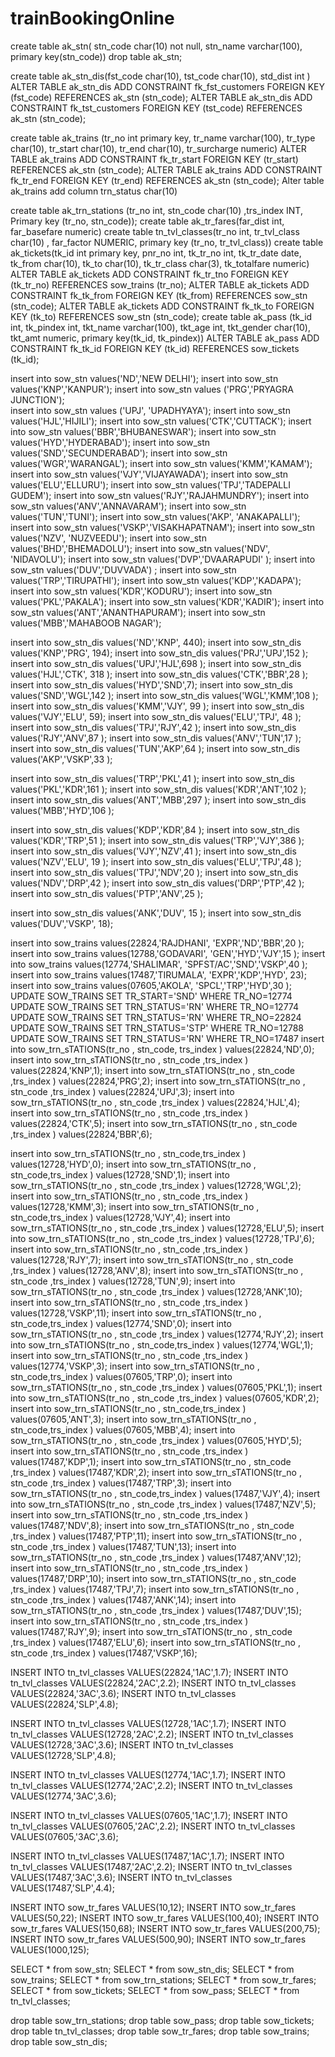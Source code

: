 # trainBookingOnline


create table ak_stn( stn_code char(10) not null,  stn_name varchar(100), primary key(stn_code))
drop table ak_stn;

create table ak_stn_dis(fst_code char(10), tst_code char(10), std_dist int )
ALTER TABLE ak_stn_dis ADD CONSTRAINT fk_fst_customers FOREIGN KEY (fst_code) REFERENCES ak_stn (stn_code);
ALTER TABLE ak_stn_dis ADD CONSTRAINT fk_tst_customers FOREIGN KEY (tst_code) REFERENCES ak_stn (stn_code);

create table ak_trains (tr_no int primary key, tr_name varchar(100), tr_type char(10), tr_start char(10), tr_end char(10), tr_surcharge numeric)
ALTER TABLE ak_trains  ADD CONSTRAINT fk_tr_start FOREIGN KEY (tr_start) REFERENCES ak_stn (stn_code);
ALTER TABLE ak_trains  ADD CONSTRAINT fk_tr_end FOREIGN KEY (tr_end) REFERENCES ak_stn (stn_code);
Alter table ak_trains add column trn_status char(10)

create table ak_trn_stations (tr_no int, stn_code char(10) ,trs_index INT, Primary key (tr_no, stn_code));
create table ak_tr_fares(far_dist int, far_basefare numeric)
create table tn_tvl_classes(tr_no int, tr_tvl_class char(10) , far_factor NUMERIC, primary key (tr_no, tr_tvl_class))
create table ak_tickets(tk_id int primary key, pnr_no int, tk_tr_no int, tk_tr_date date, tk_from char(10), tk_to char(10), tk_tr_class char(3), tk_totalfare numeric)
ALTER TABLE ak_tickets  ADD CONSTRAINT fk_tr_tno FOREIGN KEY (tk_tr_no) REFERENCES sow_trains (tr_no);
ALTER TABLE ak_tickets ADD CONSTRAINT fk_tk_from FOREIGN KEY (tk_from) REFERENCES sow_stn (stn_code);
ALTER TABLE ak_tickets  ADD CONSTRAINT fk_tk_to FOREIGN KEY (tk_to) REFERENCES sow_stn (stn_code);
create table ak_pass (tk_id int, tk_pindex int, tkt_name varchar(100), tkt_age int, tkt_gender char(10), tkt_amt numeric, primary key(tk_id, tk_pindex))
ALTER TABLE ak_pass  ADD CONSTRAINT fk_tk_id FOREIGN KEY (tk_id) REFERENCES sow_tickets (tk_id);


insert into sow_stn values('ND','NEW DELHI');
insert into sow_stn values('KNP','KANPUR');
insert into sow_stn values ('PRG','PRYAGRA JUNCTION');    
insert into sow_stn values ('UPJ', 'UPADHYAYA');
insert into sow_stn values('HJL','HIJILI');
insert into sow_stn values('CTK','CUTTACK');
insert into sow_stn values('BBR','BHUBANESWAR');
insert into sow_stn values('HYD','HYDERABAD'); 
insert into sow_stn values('SND','SECUNDERABAD'); 
insert into sow_stn values('WGR','WARANGAL'); 
insert into sow_stn values('KMM','KAMAM');
insert into sow_stn values('VJY','VIJAYAWADA'); 
insert into sow_stn values('ELU','ELLURU');
insert into sow_stn values('TPJ','TADEPALLI GUDEM'); 
insert into sow_stn values('RJY','RAJAHMUNDRY'); 
insert into sow_stn values('ANV','ANNAVARAM'); 
insert into sow_stn values('TUN','TUNI');
insert into sow_stn values('AKP', 'ANAKAPALLI'); 
insert into sow_stn values('VSKP','VISAKHAPATNAM'); 
insert into sow_stn values('NZV', 'NUZVEEDU'); 
insert into sow_stn values('BHD','BHEMADOLU'); 
insert into sow_stn values('NDV', 'NIDAVOLU'); 
insert into sow_stn values('DVP','DVAARAPUDI' ); 
insert into sow_stn values('DUV','DUVVADA')   ; 
insert into sow_stn values('TRP','TIRUPATHI'); 
insert into sow_stn values('KDP','KADAPA'); 
insert into sow_stn values('KDR','KODURU'); 
insert into sow_stn values('PKL','PAKALA'); 
insert into sow_stn values('KDR','KADIR'); 
insert into sow_stn values('ANT','ANANTHAPURAM'); 
insert into sow_stn values('MBB','MAHABOOB NAGAR');

insert into sow_stn_dis values('ND','KNP', 440);
insert into sow_stn_dis values('KNP','PRG', 194);
insert into sow_stn_dis values('PRJ','UPJ',152 );
insert into sow_stn_dis values('UPJ','HJL',698 );
insert into sow_stn_dis values('HJL','CTK', 318 );
insert into sow_stn_dis values('CTK','BBR',28 );
insert into sow_stn_dis values('HYD','SND',7);
insert into sow_stn_dis values('SND','WGL',142 );
insert into sow_stn_dis values('WGL','KMM',108 );
insert into sow_stn_dis values('KMM','VJY', 99 );
insert into sow_stn_dis values('VJY','ELU',  59);
insert into sow_stn_dis values('ELU','TPJ', 48 );
insert into sow_stn_dis values('TPJ','RJY',42  );
insert into sow_stn_dis values('RJY','ANV',87  );
insert into sow_stn_dis values('ANV','TUN',17  );
insert into sow_stn_dis values('TUN','AKP',64  );
insert into sow_stn_dis values('AKP','VSKP',33  );

insert into sow_stn_dis values('TRP','PKL',41  );
insert into sow_stn_dis values('PKL','KDR',161  );
insert into sow_stn_dis values('KDR','ANT',102  );
insert into sow_stn_dis values('ANT','MBB',297  );
insert into sow_stn_dis values('MBB','HYD',106  );

insert into sow_stn_dis values('KDP','KDR',84  );
insert into sow_stn_dis values('KDR','TRP',51  );
insert into sow_stn_dis values('TRP','VJY',386  );
insert into sow_stn_dis values('VJY','NZV',41  );
insert into sow_stn_dis values('NZV','ELU', 19 );
insert into sow_stn_dis values('ELU','TPJ',48  );
insert into sow_stn_dis values('TPJ','NDV',20  );
insert into sow_stn_dis values('NDV','DRP',42  );
insert into sow_stn_dis values('DRP','PTP',42  );
insert into sow_stn_dis values('PTP','ANV',25  );

insert into sow_stn_dis values('ANK','DUV', 15 );
insert into sow_stn_dis values('DUV','VSKP',  18);


insert into sow_trains values(22824,'RAJDHANI', 'EXPR','ND','BBR',20 );
insert into sow_trains values(12788,'GODAVARI', 'GEN','HYD','VJY',15 );
insert into sow_trains values(12774,'SHALIMAR', 'SPFST/AC','SND','VSKP',40 );
insert into sow_trains values(17487,'TIRUMALA', 'EXPR','KDP','HYD', 23);
insert into sow_trains values(07605,'AKOLA', 'SPCL','TRP','HYD',30 );
UPDATE SOW_TRAINS SET TR_START='SND' WHERE TR_NO=12774
UPDATE SOW_TRAINS SET TRN_STATUS='RN' WHERE TR_NO=12774
UPDATE SOW_TRAINS SET TRN_STATUS='RN' WHERE TR_NO=22824
UPDATE SOW_TRAINS SET TRN_STATUS='STP' WHERE TR_NO=12788
UPDATE SOW_TRAINS SET TRN_STATUS='RN' WHERE TR_NO=17487
insert into sow_trn_sTATIONS(tr_no , stn_code, trs_index  ) values(22824,'ND',0);
insert into sow_trn_sTATIONS(tr_no , stn_code ,trs_index ) values(22824,'KNP',1);
insert into sow_trn_sTATIONS(tr_no , stn_code ,trs_index ) values(22824,'PRG',2);
insert into sow_trn_sTATIONS(tr_no , stn_code ,trs_index ) values(22824,'UPJ',3);
insert into sow_trn_sTATIONS(tr_no , stn_code ,trs_index ) values(22824,'HJL',4);
insert into sow_trn_sTATIONS(tr_no , stn_code ,trs_index ) values(22824,'CTK',5);
insert into sow_trn_sTATIONS(tr_no , stn_code ,trs_index ) values(22824,'BBR',6);
                                                                  
insert into sow_trn_sTATIONS(tr_no , stn_code,trs_index  ) values(12728,'HYD',0);
insert into sow_trn_sTATIONS(tr_no , stn_code,trs_index  ) values(12728,'SND',1);
insert into sow_trn_sTATIONS(tr_no , stn_code ,trs_index ) values(12728,'WGL',2);
insert into sow_trn_sTATIONS(tr_no , stn_code ,trs_index ) values(12728,'KMM',3);
insert into sow_trn_sTATIONS(tr_no , stn_code,trs_index ) values(12728,'VJY',4);
insert into sow_trn_sTATIONS(tr_no , stn_code ,trs_index ) values(12728,'ELU',5);
insert into sow_trn_sTATIONS(tr_no , stn_code ,trs_index ) values(12728,'TPJ',6);
insert into sow_trn_sTATIONS(tr_no , stn_code ,trs_index ) values(12728,'RJY',7);
insert into sow_trn_sTATIONS(tr_no , stn_code ,trs_index ) values(12728,'ANV',8);
insert into sow_trn_sTATIONS(tr_no , stn_code ,trs_index ) values(12728,'TUN',9);
insert into sow_trn_sTATIONS(tr_no , stn_code ,trs_index  ) values(12728,'ANK',10);
insert into sow_trn_sTATIONS(tr_no , stn_code ,trs_index ) values(12728,'VSKP',11);
insert into sow_trn_sTATIONS(tr_no , stn_code,trs_index  ) values(12774,'SND',0);
insert into sow_trn_sTATIONS(tr_no , stn_code ,trs_index ) values(12774,'RJY',2);
insert into sow_trn_sTATIONS(tr_no , stn_code,trs_index  ) values(12774,'WGL',1);
insert into sow_trn_sTATIONS(tr_no , stn_code ,trs_index ) values(12774,'VSKP',3);
insert into sow_trn_sTATIONS(tr_no , stn_code,trs_index  ) values(07605,'TRP',0);
insert into sow_trn_sTATIONS(tr_no , stn_code ,trs_index ) values(07605,'PKL',1);
insert into sow_trn_sTATIONS(tr_no , stn_code ,trs_index ) values(07605,'KDR',2);
insert into sow_trn_sTATIONS(tr_no , stn_code,trs_index  ) values(07605,'ANT',3);
insert into sow_trn_sTATIONS(tr_no , stn_code,trs_index  ) values(07605,'MBB',4);
insert into sow_trn_sTATIONS(tr_no , stn_code ,trs_index ) values(07605,'HYD',5);
insert into sow_trn_sTATIONS(tr_no , stn_code ,trs_index ) values(17487,'KDP',1);
insert into sow_trn_sTATIONS(tr_no , stn_code ,trs_index ) values(17487,'KDR',2);
insert into sow_trn_sTATIONS(tr_no , stn_code ,trs_index ) values(17487,'TRP',3);
insert into sow_trn_sTATIONS(tr_no , stn_code,trs_index  ) values(17487,'VJY',4);
insert into sow_trn_sTATIONS(tr_no , stn_code ,trs_index ) values(17487,'NZV',5);
insert into sow_trn_sTATIONS(tr_no , stn_code ,trs_index ) values(17487,'NDV',8);
insert into sow_trn_sTATIONS(tr_no , stn_code ,trs_index  ) values(17487,'PTP',11);
insert into sow_trn_sTATIONS(tr_no , stn_code ,trs_index ) values(17487,'TUN',13);
insert into sow_trn_sTATIONS(tr_no , stn_code ,trs_index ) values(17487,'ANV',12);
insert into sow_trn_sTATIONS(tr_no , stn_code ,trs_index ) values(17487,'DRP',10);
insert into sow_trn_sTATIONS(tr_no , stn_code ,trs_index ) values(17487,'TPJ',7);
insert into sow_trn_sTATIONS(tr_no , stn_code ,trs_index ) values(17487,'ANK',14);
insert into sow_trn_sTATIONS(tr_no , stn_code ,trs_index ) values(17487,'DUV',15);
insert into sow_trn_sTATIONS(tr_no , stn_code ,trs_index ) values(17487,'RJY',9);
insert into sow_trn_sTATIONS(tr_no , stn_code ,trs_index ) values(17487,'ELU',6);
insert into sow_trn_sTATIONS(tr_no , stn_code ,trs_index ) values(17487,'VSKP',16);

INSERT INTO tn_tvl_classes VALUES(22824,'1AC',1.7);
INSERT INTO tn_tvl_classes VALUES(22824,'2AC',2.2);
INSERT INTO tn_tvl_classes VALUES(22824,'3AC',3.6);
INSERT INTO tn_tvl_classes VALUES(22824,'SLP',4.8);

INSERT INTO tn_tvl_classes VALUES(12728,'1AC',1.7);
INSERT INTO tn_tvl_classes VALUES(12728,'2AC',2.2);
INSERT INTO tn_tvl_classes VALUES(12728,'3AC',3.6);
INSERT INTO tn_tvl_classes VALUES(12728,'SLP',4.8);

INSERT INTO tn_tvl_classes VALUES(12774,'1AC',1.7);
INSERT INTO tn_tvl_classes VALUES(12774,'2AC',2.2);
INSERT INTO tn_tvl_classes VALUES(12774,'3AC',3.6);

INSERT INTO tn_tvl_classes VALUES(07605,'1AC',1.7);
INSERT INTO tn_tvl_classes VALUES(07605,'2AC',2.2);
INSERT INTO tn_tvl_classes VALUES(07605,'3AC',3.6);


INSERT INTO tn_tvl_classes VALUES(17487,'1AC',1.7);
INSERT INTO tn_tvl_classes VALUES(17487,'2AC',2.2);
INSERT INTO tn_tvl_classes VALUES(17487,'3AC',3.6);
INSERT INTO tn_tvl_classes VALUES(17487,'SLP',4.4);


INSERT INTO sow_tr_fares VALUES(10,12);
INSERT INTO sow_tr_fares VALUES(50,22);
INSERT INTO sow_tr_fares VALUES(100,40);
INSERT INTO sow_tr_fares VALUES(150,68);
INSERT INTO sow_tr_fares VALUES(200,75);
INSERT INTO sow_tr_fares VALUES(500,90);
INSERT INTO sow_tr_fares VALUES(1000,125);

SELECT * from sow_stn;
SELECT * from sow_stn_dis;
SELECT * from sow_trains;
SELECT * from sow_trn_stations;
SELECT * from sow_tr_fares;
SELECT * from sow_tickets;
SELECT * from sow_pass;
SELECT * from tn_tvl_classes;

drop table sow_trn_stations;
drop table sow_pass;
drop table sow_tickets;
drop table tn_tvl_classes;
drop table sow_tr_fares;
drop table sow_trains;
drop table sow_stn_dis;
